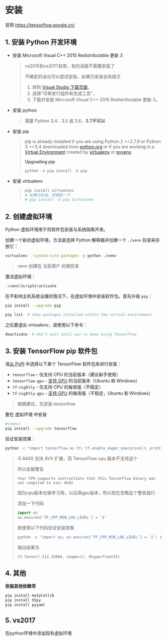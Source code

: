# 安装

官网 https://tensorflow.google.cn/

## 1. 安装 Python 开发环境

- 安装 Microsoft Visual C++ 2015 Redistributable 更新 3

  > vs2015和vs2017自带，有的话就不需要安装了
  >
  > 不确定的话也可以尝试安装，如果已安装会有提示
  >
  > 1. 转到 [Visual Studio 下载页面](https://visualstudio.microsoft.com/vs/older-downloads/)，
  > 2. 选择“可再发行组件和生成工具”，
  > 3. 下载并安装 Microsoft Visual C++ 2015 Redistributable 更新 3。

- 安装 python

  > 需要 Python 3.4、3.5 或 3.6，**3.7不可以** 

- 安装 pip

  > pip is already installed if you are using Python 2 >=2.7.9 or Python 3 >=3.4 downloaded from [python.org](https://www.python.org/) or if you are working in a [Virtual Environment](https://packaging.python.org/tutorials/installing-packages/#creating-and-using-virtual-environments) created by [virtualenv](https://packaging.python.org/key_projects/#virtualenv) or [pyvenv](https://packaging.python.org/key_projects/#venv).
  >
  > **Upgrading pip** 
  >
  > ```bash
  > python -m pip install -U pip
  > ```

- 安装 virtualenv

  > ```bash
  > pip install virtualenv
  > # 如果已安装，则更新一下
  > # pip install -U pip virtualenv
  > ```

## 2. 创建虚拟环境

Python 虚拟环境用于将软件包安装与系统隔离开来。

创建一个新的虚拟环境，方法是选择 Python 解释器并创建一个 `./venv` 目录来存放它：

```bash
virtualenv --system-site-packages -p python ./venv
```

> venv 创建在 当前用户 的根目录

激活虚拟环境：

```bash
.\venv\Scripts\activate
```

在不影响主机系统设置的情况下，在虚拟环境中安装软件包。首先升级 `pip`：

```bash
pip install --upgrade pip

pip list  # show packages installed within the virtual environment
```

之后要退出 virtualenv，请使用以下命令：

```bash
deactivate  # don't exit until you're done using TensorFlow
```

## 3. 安装 TensorFlow pip 软件包

请[从 PyPI](https://pypi.org/project/tensorflow/) 中选择以下某个 TensorFlow 软件包来进行安装：

- `tensorflow` - 仅支持 CPU 的当前版本（建议新手使用）
- `tensorflow-gpu` - [支持 GPU](https://tensorflow.google.cn/install/gpu) 的当前版本（Ubuntu 和 Windows）
- `tf-nightly` - 仅支持 CPU 的每夜版（不稳定）
- `tf-nightly-gpu` - [支持 GPU](https://tensorflow.google.cn/install/gpu) 的每夜版（不稳定，Ubuntu 和 Windows）

> 根据建议，先安装 tensorflow

要在 虚拟环境 中安装

```bash
#(venv)
pip install --upgrade tensorflow
```

验证安装效果：

```bash
python -c "import tensorflow as tf; tf.enable_eager_execution(); print(tf.reduce_sum(tf.random_normal([1000, 1000])))"
```

> i5 8400 支持 AVX 扩展，而 TensorFlow cpu 版本不支持这个
>
> 所以会报警告
>
> ```
> Your CPU supports instructions that this TensorFlow binary was not compiled to use: AVX2
> ```
>
> 因为cpu版本仅做学习用，以后用gpu版本，所以现在忽略这个警告就行
>
> 添加一下代码
>
> ```python
> import os
> os.environ['TF_CPP_MIN_LOG_LEVEL'] = '2'
> ```
>
> 故使用以下代码验证安装效果
>
> ```python
> python -c "import os; os.environ['TF_CPP_MIN_LOG_LEVEL'] = '2'; import tensorflow as tf; tf.enable_eager_execution(); print(tf.reduce_sum(tf.random_normal([1000, 1000])))"
> ```
>
> 输出结果为
>
> ```
> tf.Tensor(-113.32004, shape=(), dtype=float32)
> ```

## 4. 其他

**安装其他依赖项** 

```bash
pip install matplotlib
pip install h5py
pip install pyyaml
```

## 5. vs2017

在python环境中添加现有虚拟环境

